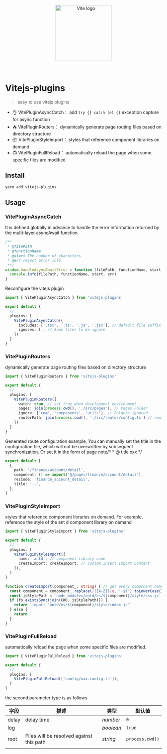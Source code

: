 <p align="center">
  <a href="https://vitejs.dev" target="_blank" rel="noopener noreferrer">
    <img width="180" src="https://vitejs.dev/logo.svg" alt="Vite logo">
  </a>
</p>
<br/>

# Vitejs-plugins

> easy to use vitejs plugins

- 👌 VitePluginAsyncCatch： add `try {} catch (e) {}` exception capture for async function
- ⛺️ VitePluginRouters： dynamically generate page routing files based on directory structure
- 📦 VitePluginStyleImport： styles that reference component libraries on demand
- 📺 VitePluginFullReload： automatically reload the page when some specific files are modified

## Install
```bash
yarn add vitejs-plugins
```

## Usage

### VitePluginAsyncCatch
It is defined globally in advance to handle the error information returned by the multi-layer asyncAwait function

```ts
/**
 * @filePath
 * @functionName
 * @start The number of characters
 * @err reject error info
 **/
window.handleAsyncAwaitError = function (filePath, functionName, start, err) {
  console.info(filePath, functionName, start, err)
}
```
Reconfigure the vitejs plugin

```ts
import { VitePluginAsyncCatch } from 'vitejs-plugins'

export default {
  //.. 
  plugins: [
    VitePluginAsyncCatch({
      includes: ['.tsx', '.ts', '.js', '.jsx'], // default file suffix
      ignores: [], // Some files to be ignore
    })
  ]
}
```

### VitePluginRouters
dynamically generate page routing files based on directory structure
```ts
import { VitePluginRouters } from 'vitejs-plugins'

export default {
  //.. 
  plugins: [
    VitePluginRouters({
      watch: true, // set true when development environment 
      pages: join(process.cwd(), './src/pages'), // Pages Folder
      ignore: ['com', 'components', 'utils'], // Folders ignored
      routerPath: join(process.cwd(), './src/router/config.ts') // routing file path
    })
  ]
}
```
Generated route configuration example, You can manually set the title in the configuration file, which will not be overwritten by subsequent synchronization. Or set it in the form of page note/* * @ title xxx */

```ts
export default [
  {
    path: '/finance/account/detail',
    component: () => import('@/pages/finance/account/detail'),
    resCode: 'finance_account_detail',
    title: '--',
  },
]
```


### VitePluginStyleImport

styles that reference component libraries on demand. For example, reference the style of the ant d component library on demand
```ts
import { VitePluginStyleImport } from 'vitejs-plugins'

export default {
  //.. 
  plugins: [
    VitePluginStyleImport({
      name: 'antd', // component library name
      createImport: createImport, // custom Insert Import Content
    }),
  ]
}

function createImport(component_: string) { // get every component name
  const component = component_.replace(/([A-Z])/g, '-$1').toLowerCase()
  const jsStylePath = `node_modules/antd/es/${component}/style/css.js`
  if (fs.existsSync(join(CWD, jsStylePath))) {
    return `import "antd/es/${component}/style/index.js"`
  } else {
    return ''
  }
}
```

### VitePluginFullReload
automatically reload the page when some specific files are modified.
```ts
import { VitePluginFullReload } from 'vitejs-plugins'

export default {
  //.. 
  plugins: [
    VitePluginFullReload(['config/xxx.config.ts']),
  ]
}
```
the second parameter type is as follows

| 字段               | 描述                 | 类型       | 默认值                                         |
| ------------------ | -------------------- | ---------- | ---------------------------------------------- |
| delay      | delay time | _number_   | `0` |
| log      |  | _boolean_   | `true` |
| root      | Files will be resolved against this path | _string_   | `process.cwd()` |
                                       |
